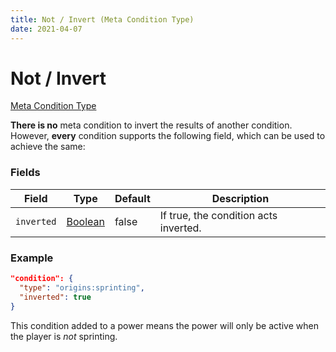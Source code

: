 ```yaml
---
title: Not / Invert (Meta Condition Type)
date: 2021-04-07
---
```


# Not / Invert

[Meta Condition Type](../meta_condition_types.md)

**There is no** meta condition to invert the results of another condition. However, **every** condition supports the following field, which can be used to achieve the same:

### Fields

Field  | Type | Default | Description
-------|------|---------|-------------
`inverted` | [Boolean](../types/data_types/boolean.md) | false | If true, the condition acts inverted.

### Example

```json
"condition": {
  "type": "origins:sprinting",
  "inverted": true
}
```
This condition added to a power means the power will only be active when the player is _not_ sprinting.
